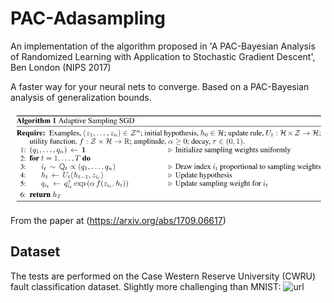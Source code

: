# PAC-Adasampling
An implementation of the algorithm proposed in 'A PAC-Bayesian Analysis of Randomized Learning with Application to Stochastic Gradient Descent', Ben London (NIPS 2017)

A faster way for your neural nets to converge. Based on a PAC-Bayesian analysis of generalization bounds.

![algo](resources/algo1.png)

From the paper at (https://arxiv.org/abs/1709.06617)

## Dataset

The tests are performed on the Case Western Reserve University (CWRU) fault classification dataset. Slightly more challenging than MNIST:
![url](https://csegroups.case.edu/bearingdatacenter/pages/welcome-case-western-reserve-university-bearing-data-center-website)
